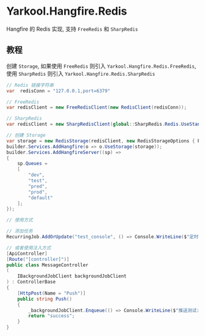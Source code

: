 # Yarkool.Hangfire.Redis
Hangfire 的 Redis 实现, 支持 `FreeRedis` 和 `SharpRedis`

## 教程
创建 `Storage`, 如果使用 `FreeRedis` 则引入 `Yarkool.Hangfire.Redis.FreeRedis`, 使用 `SharpRedis` 则引入 `Yarkool.Hangfire.Redis.SharpRedis`

```csharp
// Redis 链接字符串
var  redisConn = "127.0.0.1,port=6379"

// FreeRedis
var redisClient = new FreeRedisClient(new RedisClient(redisConn)); 

// SharpRedis
var redisClient = new SharpRedisClient(global::SharpRedis.Redis.UseStandalone($"host={redisConn}"));

// 创建 Storage
var storage = new RedisStorage(redisClient, new RedisStorageOptions { Prefix = "hangfire:" });
builder.Services.AddHangfire(o => o.UseStorage(storage));
builder.Services.AddHangfireServer((sp) =>
{
    sp.Queues =
    [
        "dev",
        "test",
        "pred",
        "prod",
        "default"
    ];
});

// 使用方式

// 添加任务
RecurringJob.AddOrUpdate("test_console", () => Console.WriteLine($"定时任务输出: {DateTime.Now:yyyy-MM-dd HH:mm:ss.fff}"), "*/1 * * * * ? ", new RecurringJobOptions { TimeZone = TimeZoneInfo.Local });

// 或者使用注入方式
[ApiController]
[Route("[controller]")]
public class MessageController
(
    IBackgroundJobClient backgroundJobClient
) : ControllerBase
{    
    [HttpPost(Name = "Push")]
    public string Push()
    {
        _backgroundJobClient.Enqueue(() => Console.WriteLine($"推送测试: {DateTime.Now:yyyy-MM-dd HH:mm:ss.fff}"));
        return "success";
    }
}
```